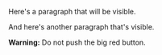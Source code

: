 Here's a paragraph that will be visible.

[This is a comment that will be hidden.]: # 

And here's another paragraph that's visible.

**Warning:** Do not push the big red button.
